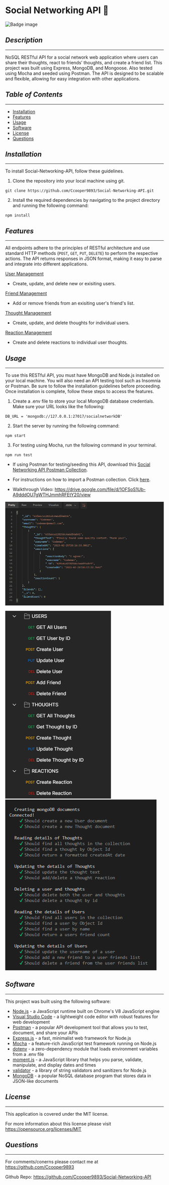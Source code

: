 # Social Networking API 💬
![Badge image](https://img.shields.io/badge/license-MIT-green})

## *Description*
___
NoSQL RESTful API for a social network web application where users can share their thoughts, react to friends’ thoughts, and create a friend list. This project was built using Express, MongoDB, and Mongoose. Also tested using Mocha and seeded using Postman. The API is designed to be scalable and flexible, allowing for easy integration with other applications.

## *Table of Contents*
 ___
  - [Installation](#installation)
  - [Features](#features)
  - [Usage](#usage)
  - [Software](#software)
  - [License](#license)
  - [Questions](#questions)

## *Installation*
___
To install Social-Networking-API, follow these guidelines.

1. Clone the repository into your local machine using git.
```
git clone https://github.com/Ccooper9893/Social-Networking-API.git
```

2. Install the required dependencies by navigating to the project directory and running the following command:
```
npm install
```

## *Features*
___
All endpoints adhere to the principles of RESTful architecture and use standard HTTP methods (```POST```, ```GET```, ```PUT```, ```DELETE```) to perform the respective actions. The API returns responses in JSON format, making it easy to parse and integrate into different applications.

<u>User Management</u>
- Create, update, and delete new or exisiting users.


<u>Friend Management</u>
- Add or remove friends from an exisiting user's friend's list.

<u>Thought Management</u>
- Create, update, and delete thoughts for individual users.

<u>Reaction Management</u>
- Create and delete reactions to individual user thoughts.

## *Usage*
___
To use this RESTful API, you must have MongoDB and Node.js installed on your local machine. You will also need an API testing tool such as Insomnia or Postman. Be sure to follow the installation guidelines before proceeding. Once installation is complete, follow these steps to access the features.

1. Create a .env file to store your local MongoDB database credentials. Make sure your URL looks like the following:
```
DB_URL = 'mongodb://127.0.0.1:27017/socialnetworkDB'
```

2. Start the server by running the following command:
```
npm start
```

3. For testing using Mocha, run the following command in your terminal.
```
npm run test
```

- If using Postman for testing/seeding this API, download this [Social Networking API Postman Collection](/Social-Network-API.postman_collection). 

- For instructions on how to import a Postman collection. Click [here](https://learning.postman.com/docs/getting-started/importing-and-exporting-data/).

- Walkthrough Video: https://drive.google.com/file/d/1OFSoS1Ub-A9dddOU7gWTHJmmhRFEtY20/view

<img src="./screenshots/ResSample.png" alt="Example of API response">

<img src="./screenshots/postmanlist.png" alt="Postman collection of HTTP requests"><img src="./screenshots/testingScreenshot.png" alt="Screenshot of passing tests.">



## *Software*
___
This project was built using the following software:

- [Node.js](https://nodejs.org/en/) - a JavaScript runtime built on Chrome's V8 JavaScript engine
- [Visual Studio Code](https://code.visualstudio.com/) - a lightweight code editor with robust features for web development
- [Postman](https://www.postman.com/) - a popular API development tool that allows you to test, document, and share your APIs
- [Express.js](https://expressjs.com/) - a fast, minimalist web framework for Node.js
- [Mocha](https://mochajs.org/) - a feature-rich JavaScript test framework running on Node.js
- [dotenv](https://www.npmjs.com/package/dotenv) - a zero-dependency module that loads environment variables from a .env file
- [moment.js](https://momentjs.com/) - a JavaScript library that helps you parse, validate, manipulate, and display dates and times
- [validator](https://www.npmjs.com/package/validator) - a library of string validators and sanitizers for Node.js
- [MongoDB](https://www.mongodb.com/) - a popular NoSQL database program that stores data in JSON-like documents

## *License*
___
This application is covered under the MIT license.

For more information about this license please visit https://opensource.org/licenses/MIT

## *Questions*
___
For comments/conerns please contact me at https://github.com/Ccooper9893

Github Repo: https://github.com/Ccooper9893/Social-Networking-API











